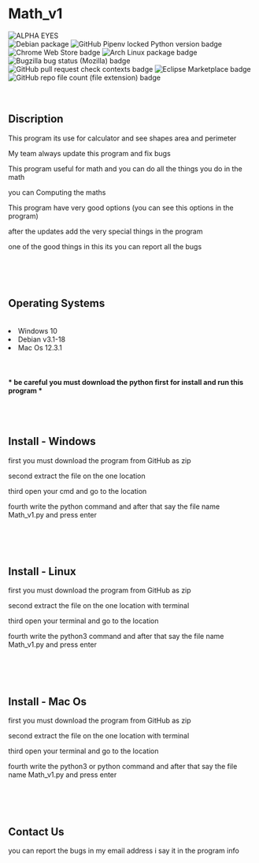 # Math_v1
![ALPHA EYES](https://user-images.githubusercontent.com/88088981/161790930-a7683cac-1910-4bb0-8cce-a1d2efed85d5.jpg)
<br>
<img alt="Debian package" src="https://img.shields.io/debian/v/kali">
<img alt="GitHub Pipenv locked Python version badge" src="https://img.shields.io/badge/python-v3.9-blue">
<img alt="Chrome Web Store badge" src="https://img.shields.io/badge/users-550-green">
<img alt="Arch Linux package badge" src="https://img.shields.io/badge/windows-10-blue">
<img alt="Bugzilla bug status (Mozilla) badge" src="https://img.shields.io/badge/bug-fixed-brightgreen">
<img alt="GitHub pull request check contexts badge" src="https://img.shields.io/badge/checks-5%20passed%2C%20%20pending-dbab09">
<img alt="Eclipse Marketplace badge" src="https://img.shields.io/badge/updated-today-brightgreen">
<img alt="GitHub repo file count (file extension) badge" src="https://img.shields.io/badge/files-1-blue">
<br>
<br>
<br>
<h2>Discription</h2>
<p>This program its use for calculator and see shapes area and perimeter</p>
<p>My team always update this program and fix bugs</p> 
<p>This program useful for math and you can do all the things you do in the math</p>
<p>you can Computing the maths 
<p>This program have very good options (you can see this options in the program)</p>
<p>after the updates add the very special things in the program</p> 
<p>one of the good things in this its you can report all the bugs</p>
<br>
<br>
<br>
<h2>Operating Systems</h2>
<br>
<li>Windows 10</li>
<li>Debian v3.1-18</li>
<li>Mac Os 12.3.1</li>
<br>
<br>
<h4> * be careful you must download the python first for install and run this program * </h4>
<br>
<br>
<h2>Install - Windows</h2>
<p>first you must download the program from GitHub as zip</p>
<p>second extract the file on the one location</p>
<p>third open your cmd and go to the location</p>
<p>fourth write the python command and after that say the file name Math_v1.py and press enter</p>
<br>
<br>
<br>
<h2>Install - Linux</h2>
<p>first you must download the program from GitHub as zip</p>
<p>second extract the file on the one location with terminal</p>
<p>third open your terminal and go to the location</p>
<p>fourth write the python3 command and after that say the file name Math_v1.py and press enter</p>
<br>
<br>
<br>
<h2>Install - Mac Os</h2>
<p>first you must download the program from GitHub as zip</p>
<p>second extract the file on the one location with terminal</p>
<p>third open your terminal and go to the location</p>
<p>fourth write the python3 or python command and after that say the file name Math_v1.py and press enter</p>
<br>
<br>
<br>
<h2>Contact Us</h2>
<p>you can report the bugs in my email address i say it in the program info</p>
